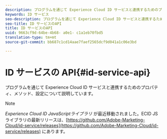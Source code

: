 ```yaml
---
description: プログラムを通じて Experience Cloud ID サービスと連携するためのプロパティ、メソッド、設定について説明しています。
keywords: ID サービス
seo-description: プログラムを通じて Experience Cloud ID サービスと連携するためのプロパティ、メソッド、設定について説明しています。
seo-title: ID サービスのAPI
title: ID サービスのAPI
uuid: 9663cf9d-64be-4b68- a0e1- c1a1eb70fbd5
translation-type: tm+mt
source-git-commit: bb687c1cd14aae7faef2565dcf9d041a1c06e3bd

---
```



# ID サービスの API{#id-service-api}

プログラムを通じて Experience Cloud ID サービスと連携するためのプロパティ、メソッド、設定について説明しています。

>[!NOTE]
>
>*Experience Cloud ID JavaScriptライブラリ* が最近移動されました。ECID JS ライブラリの最新リリースは、[https://github.com/Adobe-Marketing-Cloud/id-service/releases](https://github.com/Adobe-Marketing-Cloud/id-service/releases) にあります。

